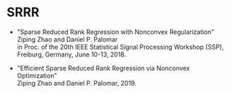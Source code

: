 # SRRR

* "Sparse Reduced Rank Regression with Nonconvex Regularization"  
Ziping Zhao and Daniel P. Palomar  
in Proc. of the 20th IEEE Statistical Signal Processing Workshop (SSP), Freiburg, Germany, June 10-13, 2018. 

* "Efficient Sparse Reduced Rank Regression via Nonconvex Optimization"  
Ziping Zhao and Daniel P. Palomar, 2019.
